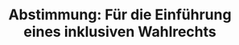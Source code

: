 ---
abstimmung:
  abstimmung: 3
  bundestagssitzung: 87
  datum: 15. März 2019
  legislaturperiode: 19
categories:
- Todo
data:
- title: Abstimmungsergebnis 20190315_3-data.pdf
  url: /res/2021-btw/abstimmungsergebnisse/20190315_3-data.pdf
- title: Abstimmungsergebnis 20190315_3_xls-data.xls
  url: /res/2021-btw/abstimmungsergebnisse/20190315_3_xls-data.xls
- title: Abstimmungsergebnis 20190315_3_xls-datacsv
  url: /res/2021-btw/abstimmungsergebnisse/csv/20190315_3_xls-datacsv
ergebnis:
  AfD:
    enthaltung: 67
    gesamt: 91
    ja: 0
    nein: 0
    nichtabgegeben: 24
    ungueltig: 0
  Bündnis 90/Die Grünen:
    enthaltung: 61
    gesamt: 67
    ja: 0
    nein: 0
    nichtabgegeben: 6
    ungueltig: 0
  Die Linke:
    enthaltung: 49
    gesamt: 69
    ja: 0
    nein: 0
    nichtabgegeben: 20
    ungueltig: 0
  FDP:
    enthaltung: 61
    gesamt: 80
    ja: 0
    nein: 0
    nichtabgegeben: 19
    ungueltig: 0
  cdu/csu:
    enthaltung: 0
    gesamt: 246
    ja: 218
    nein: 0
    nichtabgegeben: 28
    ungueltig: 0
  file: 20190315_3_xls-data.xls
  fraktionslos:
    enthaltung: 2
    gesamt: 4
    ja: 1
    nein: 0
    nichtabgegeben: 1
    ungueltig: 0
  spd:
    enthaltung: 0
    gesamt: 152
    ja: 126
    nein: 0
    nichtabgegeben: 26
    ungueltig: 0
layout: abstimmung
links:
- title: Link zu bundestag.de
  url: https://www.bundestag.de/parlament/plenum/abstimmung/abstimmung?id=588
preview: 'Deutscher Bundestag


  87. Sitzung des Deutschen Bundestages

  am Freitag, 15. März 2019


  Endgültiges Ergebnis der Namentlichen Abstimmung Nr. 3


  Antrag der Fraktionen der CDU/CSU und SPD

  Für die Einführung eines inklusiven Wahlrechts

  - Drs. 19/8261 -'
tags:
- Todo
title: 'Abstimmung: Für die Einführung eines inklusiven Wahlrechts'
---